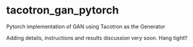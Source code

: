 # tacotron_gan_pytorch
Pytorch implementation of GAN using Tacotron as the Generator

Adding details, instructions and results discussion very soon. Hang tight!!
